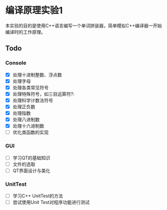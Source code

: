 # 编译原理实验1
本实验的目的是使用C++语言编写一个单词拼装器，简单模拟C++编译器一开始编译时的工作原理。

## Todo

### Console
- [x] 处理十进制整数、浮点数
- [x] 处理字母
- [x] 处理各类常见符号
- [X] 处理特殊符号，如三目运算符?:
- [X] 处理科学计数法符号
- [X] 处理正负数
- [X] 处理指数
- [X] 处理八进制数
- [X] 处理十六进制数
- [ ] 优化类函数的实现

### GUI
- [ ] 学习QT的基础知识
- [ ] 文件的选取
- [ ] QT界面设计与美化

### UnitTest
- [ ] 学习C++ UnitTest的方法
- [ ] 尝试使用Unit Test对程序功能进行测试
